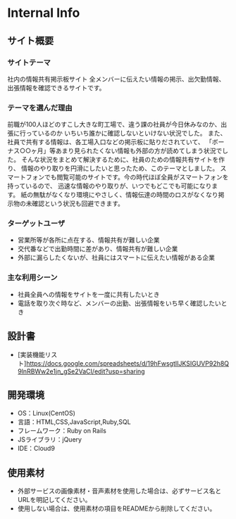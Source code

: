 # Internal Info

## サイト概要
### サイトテーマ
社内の情報共有掲示板サイト
全メンバーに伝えたい情報の掲示、出欠勤情報、出張情報を確認できるサイトです。

### テーマを選んだ理由
前職が100人ほどのすこし大きな町工場で、違う課の社員が今日休みなのか、出張に行っているのか
いちいち誰かに確認しないといけない状況でした。
また、社員で共有する情報は、各工場入口などの掲示板に貼りだされていて、
「ボーナス○○ヶ月」等あまり見られたくない情報も外部の方が読めてしまう状況でした。
そんな状況をまとめて解決するために、社員のための情報共有サイトを作り、
情報のやり取りを円滑にしたいと思ったため、このテーマとしました。
スマートフォンでも閲覧可能のサイトです。今の時代ほぼ全員がスマートフォンを持っているので、
迅速な情報のやり取りが、いつでもどこでも可能になります。
紙の無駄がなくなり環境にやさしく、情報伝達の時間のロスがなくなり掲示物の未確認という状況も回避できます。

### ターゲットユーザ
- 営業所等が各所に点在する、情報共有が難しい企業
- 交代番などで出勤時間に差があり、情報共有が難しい企業
- 外部に漏らしたくないが、社員にはスマートに伝えたい情報がある企業


### 主な利用シーン
- 社員全員への情報をサイトを一度に共有したいとき
- 電話を取り次ぐ時など、メンバーの出勤、出張情報をいち早く確認したいとき

## 設計書
- [実装機能リスト]https://docs.google.com/spreadsheets/d/19hFwsgtIIJKSIGUVP92h8Q9lnRBWw2e1jn_gSe2VaCI/edit?usp=sharing
## 開発環境
- OS：Linux(CentOS)
- 言語：HTML,CSS,JavaScript,Ruby,SQL
- フレームワーク：Ruby on Rails
- JSライブラリ：jQuery
- IDE：Cloud9

## 使用素材
- 外部サービスの画像素材・音声素材を使用した場合は、必ずサービス名とURLを明記してください。
- 使用しない場合は、使用素材の項目をREADMEから削除してください。

